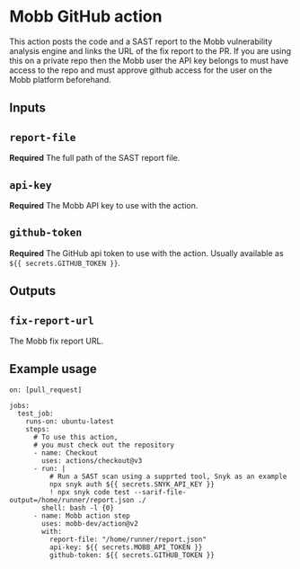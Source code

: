 # Mobb GitHub action

This action posts the code and a SAST report to the Mobb vulnerability analysis engine and links the URL of the fix report to the PR. If you are using this on a private repo then the Mobb user the API key belongs to must have access to the repo and must approve github access for the user on the Mobb platform beforehand.

## Inputs

## `report-file`

**Required** The full path of the SAST report file.

## `api-key`

**Required** The Mobb API key to use with the action.

## `github-token`

**Required** The GitHub api token to use with the action. Usually available as `${{ secrets.GITHUB_TOKEN }}`.

## Outputs

## `fix-report-url`

The Mobb fix report URL.

## Example usage

```
on: [pull_request]

jobs:
  test_job:
    runs-on: ubuntu-latest
    steps:
      # To use this action,
      # you must check out the repository
      - name: Checkout
        uses: actions/checkout@v3
      - run: |
          # Run a SAST scan using a supprted tool, Snyk as an example
          npx snyk auth ${{ secrets.SNYK_API_KEY }}
          ! npx snyk code test --sarif-file-output=/home/runner/report.json ./
        shell: bash -l {0}
      - name: Mobb action step
        uses: mobb-dev/action@v2
        with:
          report-file: "/home/runner/report.json"
          api-key: ${{ secrets.MOBB_API_TOKEN }}
          github-token: ${{ secrets.GITHUB_TOKEN }}
```
